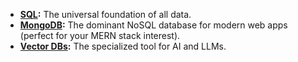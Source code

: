 - **[SQL](1.MySQL%20overview.md):** The universal foundation of all data.
- **[MongoDB](1.MongoDB%20overview.md):** The dominant NoSQL database for modern web apps (perfect for your MERN stack interest).
- **[Vector DBs](1.Vector%20Database.md):** The specialized tool for AI and LLMs.